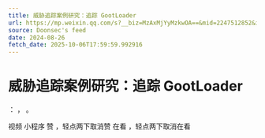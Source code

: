```yaml
---
title: 威胁追踪案例研究：追踪 GootLoader
url: https://mp.weixin.qq.com/s?__biz=MzAxMjYyMzkwOA==&mid=2247512852&idx=2&sn=49b261978c03d84c783d42f30afde9ce
source: Doonsec's feed
date: 2024-08-26
fetch_date: 2025-10-06T17:59:59.992916
---
```


# 威胁追踪案例研究：追踪 GootLoader

：
，
。

视频
小程序
赞
，轻点两下取消赞
在看
，轻点两下取消在看
